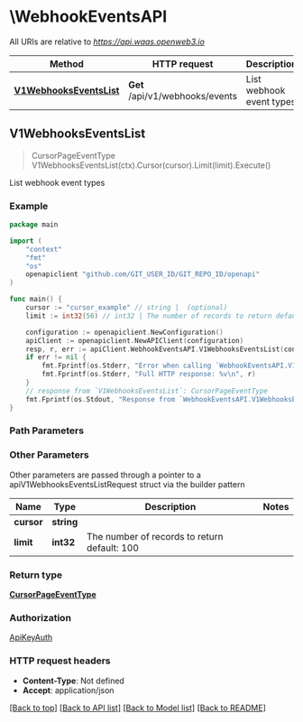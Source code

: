 # \WebhookEventsAPI

All URIs are relative to *https://api.waas.openweb3.io*

Method | HTTP request | Description
------------- | ------------- | -------------
[**V1WebhooksEventsList**](WebhookEventsAPI.md#V1WebhooksEventsList) | **Get** /api/v1/webhooks/events | List webhook event types



## V1WebhooksEventsList

> CursorPageEventType V1WebhooksEventsList(ctx).Cursor(cursor).Limit(limit).Execute()

List webhook event types



### Example

```go
package main

import (
	"context"
	"fmt"
	"os"
	openapiclient "github.com/GIT_USER_ID/GIT_REPO_ID/openapi"
)

func main() {
	cursor := "cursor_example" // string |  (optional)
	limit := int32(56) // int32 | The number of records to return default: 100 (optional)

	configuration := openapiclient.NewConfiguration()
	apiClient := openapiclient.NewAPIClient(configuration)
	resp, r, err := apiClient.WebhookEventsAPI.V1WebhooksEventsList(context.Background()).Cursor(cursor).Limit(limit).Execute()
	if err != nil {
		fmt.Fprintf(os.Stderr, "Error when calling `WebhookEventsAPI.V1WebhooksEventsList``: %v\n", err)
		fmt.Fprintf(os.Stderr, "Full HTTP response: %v\n", r)
	}
	// response from `V1WebhooksEventsList`: CursorPageEventType
	fmt.Fprintf(os.Stdout, "Response from `WebhookEventsAPI.V1WebhooksEventsList`: %v\n", resp)
}
```

### Path Parameters



### Other Parameters

Other parameters are passed through a pointer to a apiV1WebhooksEventsListRequest struct via the builder pattern


Name | Type | Description  | Notes
------------- | ------------- | ------------- | -------------
 **cursor** | **string** |  | 
 **limit** | **int32** | The number of records to return default: 100 | 

### Return type

[**CursorPageEventType**](CursorPageEventType.md)

### Authorization

[ApiKeyAuth](../README.md#ApiKeyAuth)

### HTTP request headers

- **Content-Type**: Not defined
- **Accept**: application/json

[[Back to top]](#) [[Back to API list]](../README.md#documentation-for-api-endpoints)
[[Back to Model list]](../README.md#documentation-for-models)
[[Back to README]](../README.md)

